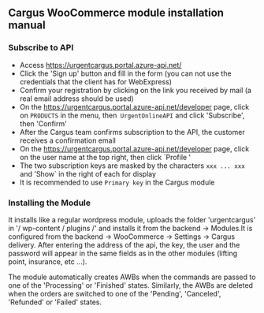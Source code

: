 ## Cargus WooCommerce module installation manual

### Subscribe to API

- Access https://urgentcargus.portal.azure-api.net/
- Click the 'Sign up' button and fill in the form (you can not use the credentials that the client has for WebExpress)
- Confirm your registration by clicking on the link you received by mail (a real email address should be used)
- On the https://urgentcargus.portal.azure-api.net/developer page, click on `PRODUCTS` in the menu, then`
   UrgentOnlineAPI` and click 'Subscribe', then 'Confirm'
- After the Cargus team confirms subscription to the API, the customer receives a confirmation email
- On the https://urgentcargus.portal.azure-api.net/developer page, click on the user name at the top right, then click
   `Profile '
- The two subscription keys are masked by the characters `xxx ... xxx` and 'Show` in the right of each for display
- It is recommended to use `Primary key` in the Cargus module

### Installing the Module
   It installs like a regular wordpress module, uploads the folder 'urgentcargus' in '/ wp-content / plugins /' and installs it from the backend -> Modules.It is configured from the backend -> WooCommerce -> Settings -> Cargus delivery.
   After entering the address of the api, the key, the user and the password will appear in the same fields as in the other modules (lifting point, insurance, etc ...).

The module automatically creates AWBs when the commands are passed to one of the 'Processing' or 'Finished' states.
Similarly, the AWBs are deleted when the orders are switched to one of the 'Pending', 'Canceled', 'Refunded' or 'Failed' states.
